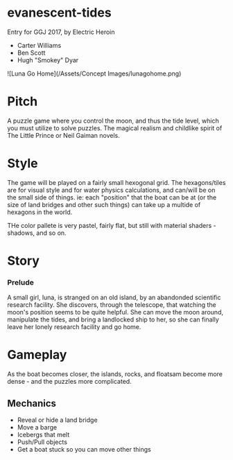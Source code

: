 # evanescent-tides
Entry for GGJ 2017, by Electric Heroin

- Carter Williams
- Ben Scott
- Hugh "Smokey" Dyar

![Luna Go Home](/Assets/Concept Images/lunagohome.png)

# Pitch
A puzzle game where you control the moon, and thus the tide level, which you must utilize to solve puzzles. The magical realism and childlike spirit of The Little Prince or Neil Gaiman novels.

# Style
The game will be played on a fairly small hexogonal grid. The hexagons/tiles are for visual style and for water physics calculations, and can/will be on the small side of things. ie: each "position" that the boat can be at (or the size of land bridges and other such things) can take up a multide of hexagons in the world.

THe color pallete is very pastel, fairly flat, but still with material shaders - shadows, and so on.
 
# Story

### Prelude
A small girl, luna, is stranged on an old island, by an abandonded scientific research facility. She discovers, through the telescope, that watching the moon's position seems to be quite helpful. She can move the moon around, manipulate the tides, and bring a landlocked ship to her, so she can finally leave her lonely research facility and go home.

# Gameplay
As the boat becomes closer, the islands, rocks, and floatsam become more dense - and the puzzles more complicated.

## Mechanics
- Reveal or hide a land bridge
- Move a barge
- Icebergs that melt
- Push/Pull objects
- Get a boat stuck so you can move other things


